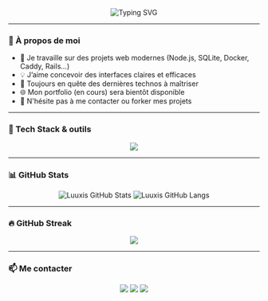 <!-- Profil en-tête stylisé -->
<div align="center">
  <img src="https://readme-typing-svg.herokuapp.com?font=Fira+Code&weight=500&size=24&pause=1000&color=F7DF1E&center=true&vCenter=true&width=435&lines=Salut%2C+je+suis+Luuxis+!;Développeur+Web+Fullstack;Basé+sur+la+tech+moderne+🔥" alt="Typing SVG" />
</div>

---

### 🚀 À propos de moi

- 🔭 Je travaille sur des projets web modernes (Node.js, SQLite, Docker, Caddy, Rails...)
- 💡 J’aime concevoir des interfaces claires et efficaces
- 🧠 Toujours en quête des dernières technos à maîtriser
- 🌐 Mon portfolio (en cours) sera bientôt disponible
- 💬 N'hésite pas à me contacter ou forker mes projets

---

### 🧰 Tech Stack & outils

<div align="center">
  <img src="https://skillicons.dev/icons?i=js,nodejs,react,vue,html,css,tailwind,postgres,sqlite,docker,linux,git,vscode,figma&theme=dark" />
</div>

---

### 📊 GitHub Stats

<div align="center">
  <img alt="Luuxis GitHub Stats" src="https://github-readme-stats.vercel.app/api?username=luuxis&show_icons=true&theme=tokyonight&border_radius=10&hide_border=true" />
  <img alt="Luuxis GitHub Langs" src="https://github-readme-stats.vercel.app/api/top-langs/?username=luuxis&layout=compact&theme=tokyonight&border_radius=10&hide_border=true" />
</div>

---

### 🔥 GitHub Streak

<div align="center">
  <img src="https://streak-stats.demolab.com?user=Luuxis&theme=tokyonight&border_radius=10&locale=fr&short_numbers=true&date_format=j%20M%5B%20Y%5D" />
</div>

---

### 📫 Me contacter

<p align="center">
  <a href="mailto:luuxis.contact@gmail.com"><img src="https://img.shields.io/badge/Email-D14836?style=for-the-badge&logo=gmail&logoColor=white" /></a>
  <a href="https://github.com/luuxis"><img src="https://img.shields.io/badge/GitHub-100000?style=for-the-badge&logo=github&logoColor=white" /></a>
  <a href="https://linkedin.com/in/luuxis"><img src="https://img.shields.io/badge/LinkedIn-0A66C2?style=for-the-badge&logo=linkedin&logoColor=white" /></a>
</p>
